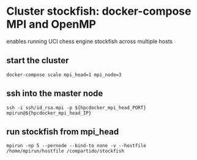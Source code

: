 # Cluster stockfish: docker-compose MPI and OpenMP
enables running UCI chess engine stockfish across multiple hosts

## start the cluster
    docker-compose scale mpi_head=1 mpi_node=3

## ssh into the master node
    ssh -i ssh/id_rsa.mpi -p ${hpcdocker_mpi_head_PORT} mpirun@${hpcdocker_mpi_head_IP}

## run stockfish from mpi_head
    mpirun -np 5 --pernode --bind-to none -v --hostfile /home/mpirun/hostfile /compartido/stockfish

